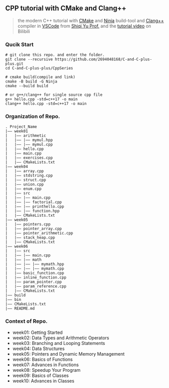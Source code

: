 ## CPP tutorial with CMake and Clang++

> the modern C++ tutorial with [CMake](https://cmake.org/) and [Ninja](https://ninja-build.org/) build-tool and [Clang++](https://releases.llvm.org/download.html) compiler in [VSCode](https://code.visualstudio.com/) from [Shiqi Yu Prof.](https://github.com/ShiqiYu/CPP) and the [tutorial video](https://www.bilibili.com/video/BV1Vf4y1P7pq/) on Bilibili

### Qucik Start
```shell
# git clone this repo. and enter the folder.
git clone --recursive https://github.com/2694048168/C-and-C-plus-plus.git
cd C-and-C-plus-plus/CppSeries

# cmake build(compile and link)
cmake -B build -G Ninja
cmake --build build

# or g++/clang++ for single source cpp file
g++ hello.cpp -std=c++17 -o main
clang++ hello.cpp -std=c++17 -o main
```


### Organization of Repo.
```
. Project_Name
|—— week01
|   |—— arithmetic
|   |—— |—— mymul.hpp
|   |—— |—— mymul.cpp
|   |—— hello.cpp
|   |—— main.cpp
|   |—— exercises.cpp
|   |—— CMakeLists.txt
|—— week04
|   |—— array.cpp
|   |—— stdstring.cpp
|   |—— struct.cpp
|   |—— union.cpp
|   |—— enum.cpp
|   |—— src
|   |—— |—— main.cpp
|   |—— |—— factorial.cpp
|   |—— |—— printhello.cpp
|   |—— |—— function.hpp
|   |—— CMakeLists.txt
|—— week05
|   |—— pointers.cpp
|   |—— pointer_array.cpp
|   |—— pointer_arithmetic.cpp
|   |—— stack_heap.cpp
|   |—— CMakeLists.txt
|—— week06
|   |—— src
|   |—— |—— main.cpp
|   |—— |—— math
|   |—— |—— |—— mymath.hpp
|   |—— |—— |—— mymath.cpp
|   |—— basic_function.cpp
|   |—— inline_function.cpp
|   |—— param_pointer.cpp
|   |—— param_reference.cpp
|   |—— CMakeLists.txt
|—— build
|—— bin
|—— CMakeLists.txt
|—— README.md
```

### Context of Repo.
- week01: Getting Started
- week02: Data Types and Arithmetic Operators
- week03: Branching and Looping Statements
- week04: Data Structures
- week05: Pointers and Dynamic Memory Management
- week06: Basics of Functions
- week07: Advances in Functions
- week08: Speedup Your Program
- week09: Basics of Classes
- week10: Advances in Classes
